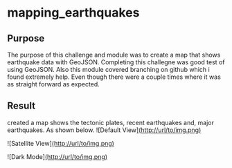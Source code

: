 # mapping_earthquakes

## Purpose
The purpose of this challenge and module was to create a map that shows earthquake data with GeoJSON. Completing this challegne was good test of using GeoJSON. Also this module covered branching on github which i found extremely help. Even though there were a couple times where it was as straight forward as expected. 

## Result 
created a map shows the tectonic plates, recent earthquakes and, major earthquakes. As shown below.
![Default View][(http://url/to/img.png)](https://github.com/Tyfox1206/mapping_earthquakes/blob/main/Images/Default_view.PNG)

![Satellite View][(http://url/to/img.png)](https://github.com/Tyfox1206/mapping_earthquakes/blob/main/Images/Sat_view.PNG)

![Dark Mode][(http://url/to/img.png)](https://github.com/Tyfox1206/mapping_earthquakes/blob/main/Images/dark_view.PNG)
